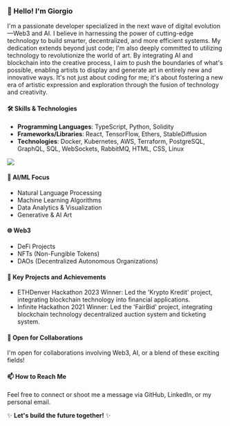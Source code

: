 ### 👋 Hello! I'm Giorgio

I'm a passionate developer specialized in the next wave of digital evolution—Web3 and AI. I believe in harnessing the power of cutting-edge technology to build smarter, decentralized, and more efficient systems. My dedication extends beyond just code; I'm also deeply committed to utilizing technology to revolutionize the world of art. By integrating AI and blockchain into the creative process, I aim to push the boundaries of what's possible, enabling artists to display and generate art in entirely new and innovative ways. It's not just about coding for me; it's about fostering a new era of artistic expression and exploration through the fusion of technology and creativity.

#### 🛠 Skills & Technologies
- **Programming Languages**: TypeScript, Python, Solidity
- **Frameworks/Libraries**: React, TensorFlow, Ethers, StableDiffusion
- **Technologies**: Docker, Kubernetes, AWS, Terraform, PostgreSQL, GraphQL, SQL, WebSockets, RabbitMQ, HTML, CSS, Linux

 <img src="https://github-readme-stats.vercel.app/api/top-langs?username=giorgio-villani&layout=compact"/>

#### 🤖 AI/ML Focus
- Natural Language Processing
- Machine Learning Algorithms
- Data Analytics & Visualization
- Generative & AI Art

#### 🌐 Web3
- DeFi Projects
- NFTs (Non-Fungible Tokens)
- DAOs (Decentralized Autonomous Organizations)

#### 🔑 Key Projects and Achievements
- ETHDenver Hackathon 2023 Winner: Led the 'Krypto Kredit' project, integrating blockchain technology into financial applications.
- Infinite Hackathon 2021 Winner: Led the 'FairBid' project, integrating blockchain technology decentralized auction system and ticketing system.

#### 🤝 Open for Collaborations
I'm open for collaborations involving Web3, AI, or a blend of these exciting fields!

#### 📫 How to Reach Me
Feel free to connect or shoot me a message via GitHub, LinkedIn, or my personal email.

✨ **Let's build the future together!** ✨

<!--
#### 💼 Professional History
For my professional history, please visit my [LinkedIn profile](#).
--!>
